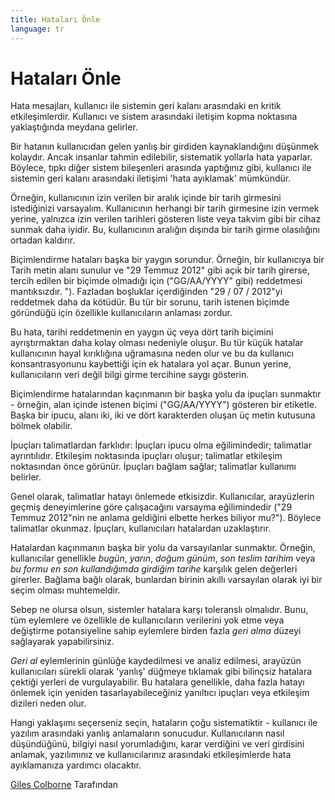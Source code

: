 ```yaml
---
title: Hataları Önle
language: tr
---
```


# Hataları Önle

Hata mesajları, kullanıcı ile sistemin geri kalanı arasındaki en kritik etkileşimlerdir. Kullanıcı ve sistem arasındaki iletişim kopma noktasına yaklaştığında meydana gelirler.

Bir hatanın kullanıcıdan gelen yanlış bir girdiden kaynaklandığını düşünmek kolaydır. Ancak insanlar tahmin edilebilir, sistematik yollarla hata yaparlar. Böylece, tıpkı diğer sistem bileşenleri arasında yaptığınız gibi, kullanıcı ile sistemin geri kalanı arasındaki iletişimi 'hata ayıklamak' mümkündür.

Örneğin, kullanıcının izin verilen bir aralık içinde bir tarih girmesini istediğinizi varsayalım. Kullanıcının herhangi bir tarih girmesine izin vermek yerine, yalnızca izin verilen tarihleri ​​gösteren liste veya takvim gibi bir cihaz sunmak daha iyidir. Bu, kullanıcının aralığın dışında bir tarih girme olasılığını ortadan kaldırır.

Biçimlendirme hataları başka bir yaygın sorundur. Örneğin, bir kullanıcıya bir Tarih metin alanı sunulur ve "29 Temmuz 2012" gibi açık bir tarih girerse, tercih edilen bir biçimde olmadığı için ("GG/AA/YYYY" gibi) reddetmesi mantıksızdır. "). Fazladan boşluklar içerdiğinden "29 / 07 / 2012"yi reddetmek daha da kötüdür. Bu tür bir sorunu, tarih istenen biçimde göründüğü için özellikle kullanıcıların anlaması zordur.

Bu hata, tarihi reddetmenin en yaygın üç veya dört tarih biçimini ayrıştırmaktan daha kolay olması nedeniyle oluşur. Bu tür küçük hatalar kullanıcının hayal kırıklığına uğramasına neden olur ve bu da kullanıcı konsantrasyonunu kaybettiği için ek hatalara yol açar. Bunun yerine, kullanıcıların veri değil bilgi girme tercihine saygı gösterin.

Biçimlendirme hatalarından kaçınmanın bir başka yolu da ipuçları sunmaktır - örneğin, alan içinde istenen biçimi ("GG/AA/YYYY") gösteren bir etiketle. Başka bir ipucu, alanı iki, iki ve dört karakterden oluşan üç metin kutusuna bölmek olabilir.

İpuçları talimatlardan farklıdır: İpuçları ipucu olma eğilimindedir; talimatlar ayrıntılıdır. Etkileşim noktasında ipuçları oluşur; talimatlar etkileşim noktasından önce görünür. İpuçları bağlam sağlar; talimatlar kullanımı belirler.

Genel olarak, talimatlar hatayı önlemede etkisizdir. Kullanıcılar, arayüzlerin geçmiş deneyimlerine göre çalışacağını varsayma eğilimindedir ("29 Temmuz 2012"nin ne anlama geldiğini elbette herkes biliyor mu?"). Böylece talimatlar okunmaz. İpuçları, kullanıcıları hatalardan uzaklaştırır.

Hatalardan kaçınmanın başka bir yolu da varsayılanlar sunmaktır. Örneğin, kullanıcılar genellikle *bugün*, *yarın*, *doğum günüm*, *son teslim tarihim* veya *bu formu en son kullandığımda girdiğim tarihe* karşılık gelen değerleri girerler. Bağlama bağlı olarak, bunlardan birinin akıllı varsayılan olarak iyi bir seçim olması muhtemeldir.

Sebep ne olursa olsun, sistemler hatalara karşı toleranslı olmalıdır. Bunu, tüm eylemlere ve özellikle de kullanıcıların verilerini yok etme veya değiştirme potansiyeline sahip eylemlere birden fazla *geri alma* düzeyi sağlayarak yapabilirsiniz.

*Geri al* eylemlerinin günlüğe kaydedilmesi ve analiz edilmesi, arayüzün kullanıcıları sürekli olarak 'yanlış' düğmeye tıklamak gibi bilinçsiz hatalara çektiği yerleri de vurgulayabilir. Bu hatalara genellikle, daha fazla hatayı önlemek için yeniden tasarlayabileceğiniz yanıltıcı ipuçları veya etkileşim dizileri neden olur.

Hangi yaklaşımı seçerseniz seçin, hataların çoğu sistematiktir - kullanıcı ile yazılım arasındaki yanlış anlamaların sonucudur. Kullanıcıların nasıl düşündüğünü, bilgiyi nasıl yorumladığını, karar verdiğini ve veri girdisini anlamak, yazılımınız ve kullanıcılarınız arasındaki etkileşimlerde hata ayıklamanıza yardımcı olacaktır.

[Giles Colborne](http://programmer.97things.oreilly.com/wiki/index.php/Giles_Colborne) Tarafından